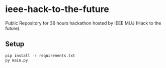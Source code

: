 # ieee-hack-to-the-future
Public Repository for 36 hours hackathon hosted by IEEE MUJ (Hack to the future).

## Setup

```bash
pip install -r requirements.txt
py main.py
```